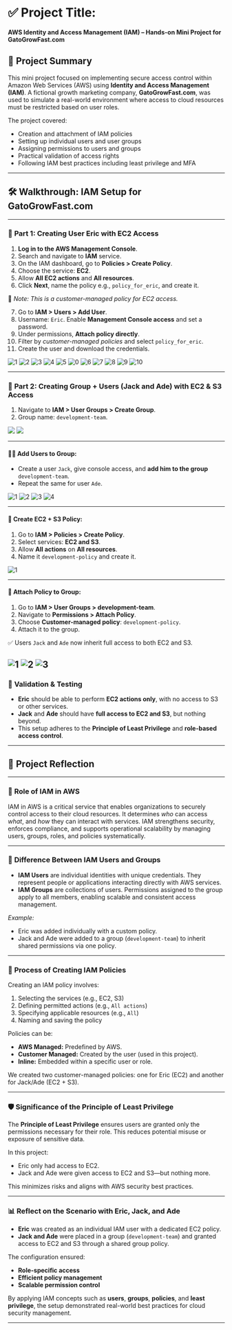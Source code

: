 # ✅ **Project Title:**

**AWS Identity and Access Management (IAM) – Hands-on Mini Project for GatoGrowFast.com**


## 📌 **Project Summary**

This mini project focused on implementing secure access control within Amazon Web Services (AWS) using **Identity and Access Management (IAM)**. A fictional growth marketing company, **GatoGrowFast.com**, was used to simulate a real-world environment where access to cloud resources must be restricted based on user roles.

The project covered:

* Creation and attachment of IAM policies
* Setting up individual users and user groups
* Assigning permissions to users and groups
* Practical validation of access rights
* Following IAM best practices including least privilege and MFA

---

## 🛠️ **Walkthrough: IAM Setup for GatoGrowFast.com**

---

### 🔹 **Part 1: Creating User Eric with EC2 Access**

1. **Log in to the AWS Management Console**.
2. Search and navigate to **IAM** service.
3. On the IAM dashboard, go to **Policies > Create Policy**.
4. Choose the service: **EC2**.
5. Allow **All EC2 actions** and **All resources**.
6. Click **Next**, name the policy e.g., `policy_for_eric`, and create it.

📌 *Note: This is a customer-managed policy for EC2 access.*

7. Go to **IAM > Users > Add User**.
8. Username: `Eric`. Enable **Management Console access** and set a password.
9. Under permissions, **Attach policy directly**.
10. Filter by *customer-managed policies* and select `policy_for_eric`.
11. Create the user and download the credentials.


![1](img/policy.png)
![2](img/createpolicy.png)
![3](img/createpolicy1.png)
![4](img/createpolicy2.png)
![5](img/createpolicy3.png)
![0](img/createade.png)
![6](img/users.png)
![7](img/createuser.png)
![8](img/createuser1.png)
![9](img/createuser2.png)
![10](img/retrievepw.png)


---

### 🔹 **Part 2: Creating Group + Users (Jack and Ade) with EC2 & S3 Access**

1. Navigate to **IAM > User Groups > Create Group**.
2. Group name: `development-team`.

![](img/group.png)
![](img/creategroup.png)

---

#### 🧑‍💻 Add Users to Group:

* Create a user `Jack`, give console access, and **add him to the group** `development-team`.
* Repeat the same for user `Ade`.

![1](img/createuserjack.png)
![2](img/createade.png)
![3](img/jacktodev.png)
![4](img/adetodev.png)


---

#### 📜 Create EC2 + S3 Policy:

1. Go to **IAM > Policies > Create Policy**.
2. Select services: **EC2 and S3**.
3. Allow **All actions** on **All resources**.
4. Name it `development-policy` and create it.

![1](img/adejackpolicy.png)

---

#### 🔗 Attach Policy to Group:

1. Go to **IAM > User Groups > development-team**.
2. Navigate to **Permissions > Attach Policy**.
3. Choose **Customer-managed policy**: `development-policy`.
4. Attach it to the group.

✅ Users `Jack` and `Ade` now inherit full access to both EC2 and S3.

![1](img/devpolicy.png)
![2](img/devpolicy2.png)
![3](img/done.png)
---

### 🧪 **Validation & Testing**

* **Eric** should be able to perform **EC2 actions only**, with no access to S3 or other services.
* **Jack** and **Ade** should have **full access to EC2 and S3**, but nothing beyond.
* This setup adheres to the **Principle of Least Privilege** and **role-based access control**.

---

## 🧠 **Project Reflection**

---

### 🔐 **Role of IAM in AWS**

IAM in AWS is a critical service that enables organizations to securely control access to their cloud resources. It determines *who* can access *what*, and *how* they can interact with services. IAM strengthens security, enforces compliance, and supports operational scalability by managing users, groups, roles, and policies systematically.

---

### 👤 **Difference Between IAM Users and Groups**

* **IAM Users** are individual identities with unique credentials. They represent people or applications interacting directly with AWS services.
* **IAM Groups** are collections of users. Permissions assigned to the group apply to all members, enabling scalable and consistent access management.

*Example:*

* Eric was added individually with a custom policy.
* Jack and Ade were added to a group (`development-team`) to inherit shared permissions via one policy.

---

### 📜 **Process of Creating IAM Policies**

Creating an IAM policy involves:

1. Selecting the services (e.g., EC2, S3)
2. Defining permitted actions (e.g., `All actions`)
3. Specifying applicable resources (e.g., `All`)
4. Naming and saving the policy

Policies can be:

* **AWS Managed:** Predefined by AWS.
* **Customer Managed:** Created by the user (used in this project).
* **Inline:** Embedded within a specific user or role.

We created two customer-managed policies: one for Eric (EC2) and another for Jack/Ade (EC2 + S3).

---

### 🛡️ **Significance of the Principle of Least Privilege**

The **Principle of Least Privilege** ensures users are granted only the permissions necessary for their role. This reduces potential misuse or exposure of sensitive data.

In this project:

* Eric only had access to EC2.
* Jack and Ade were given access to EC2 and S3—but nothing more.

This minimizes risks and aligns with AWS security best practices.

---

### 📊 **Reflect on the Scenario with Eric, Jack, and Ade**

* **Eric** was created as an individual IAM user with a dedicated EC2 policy.
* **Jack and Ade** were placed in a group (`development-team`) and granted access to EC2 and S3 through a shared group policy.

The configuration ensured:

* **Role-specific access**
* **Efficient policy management**
* **Scalable permission control**

By applying IAM concepts such as **users**, **groups**, **policies**, and **least privilege**, the setup demonstrated real-world best practices for cloud security management.

---

